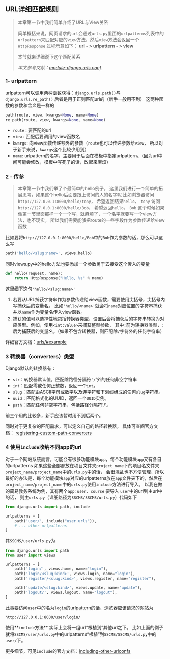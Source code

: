 ## URL详细匹配规则

> 本章第一节中我们简单介绍了URL与View关系
>
> 简单概括来说，网页请求的`url`会通过`urls.py`里面的`urlpatterns`列表中的`urlpattern`来匹配对应的`view`方法，然后`view`方法会返回一个`HttpResponse`
> 过程示意如下：
> **url - > urlpattern - > view**
>
> 本节就来详细说下这个匹配关系
>
> *本文参考文献：[module-django.urls.conf](https://docs.djangoproject.com/en/2.2/ref/urls/#module-django.urls.conf)*
### 1- urlpattern
urlpattern可以调用两种函数获得：`django.urls.path()`与`django.urls.re_path()`
后者是用于正则匹配url的（新手一般用不到）
这两种函数的参数和含义是一样的
```python
path(route, view, kwargs=None, name=None)
re_path(route, view, kwargs=None, name=None)
```
- `route` : 要匹配的url
- `view` : 匹配后要调用的view函数名
- `kwargs`: 向view函数传递额外的参数（`route`也可以传递参数给`view`， 所以对于新手来说，`kwargs`这个比较少用到）
- `name`: urlpattern的名字，主要用于后面在模板中指定urlpattern。（因为url中间可能会修改，模板中写死了的话，改起来麻烦）

### 2 - 传参
> 本章第一节中我们举了个最简单的hello例子。 这里我们进行一个简单的拓展思考，如果这个hello后面要跟上访问的人的名字呢
> 比如浏览器访问`http://127.0.0.1:8000/hello/tony`， 希望返回结果`hello， tony`
> 访问`http://127.0.0.1:8000/hello/Bob`， 希望返回`hello， Bob`
> 这个时候如果像第一节里面那样一个一个写，就麻烦了，一个名字就要写一个view方法，也不现实。
> 所以我们需要能够把route的一些字段作为参数传递给view函数

比如要将`http://127.0.0.1:8000/hello/Bob`中的`Bob`作为参数的话，那么可以这么写
```python
path('hello/<slug:name>', views.hello)
```
同时views.py中的hello方法也要添加一个参数勇于去接受这个传入的变量
```python
def hello(request, name):
    return HttpResponse("Hello, %s" % name)
```
这里细下这句`'hello/<slug:name>'`

 1. 若要从URL捕获字符串作为参数传递给view函数，需要使用尖括号，尖括号内写捕获后的变量名。
 比如`'hello/<name>'`就会将`name`对应位置的字符串捕获并以`name`作为变量名传入view函数。
 3. 捕获的值可以选择性地包括转换器类型，设置后会将捕获后的字符串转换为对应类型。例如，使用`<int:value>`来捕获整型参数， 其中`:`前为转换器类型，`:`后为捕获后的变量名。（如果不包含转换器，则匹配除`/`字符外的任何字符串）

详细官方文档：[urls/#example](https://docs.djangoproject.com/en/2.2/topics/http/urls/#example)

### 3 转换器（converters）类型
Django默认的转换器有：
- `str`：转换器默认值，匹配除路径分隔符`'/`'外的任何非空字符串
- `int`：匹配零或任何正整数，返回一个`int`。
- `slug`：匹配由ASCII字母或数字以及连字符和下划线组成的任何`slug`字符串。
- `uuid`：匹配格式化的UUID，返回一个`UUID`实例。
- `path`：匹配任何非空字符串，包括路径分隔符'/'。

前三个用的比较多，新手应该暂时用不到后两个。

同时对于更复杂的匹配需求，可以定义自己的路径转换器，
具体可查阅官方文档： [registering-custom-path-converters](https://docs.djangoproject.com/en/2.2/topics/http/urls/#registering-custom-path-converters)

### 4 使用`include`收纳不同app的url
对于一个网站系统而言，可能会有很多功能模块`app`，每个功能模块`app`又有各自的urlpatterns
如果这些全部都放在项目文件夹`project_name`下的项目名文件夹`project_name/project_name`中的`urls.py`中的话，
会很混乱也不方便管理，所以最好的办法是，每个功能模块`app`对应的urlpatterns放在`app`文件夹下的，然后在`project_name/project_name`中的`urls.py`使用`include`方法进行导入。
以我在做的简易教务系统为例，其有两个`app`: `user`、`course`
要导入 `user`中的url到主url中的话，
则主`urls.py`（详细路径为`SSCMS/SSCMS/urls.py`）代码如下
```python
from django.urls import path, include

urlpatterns = [
    path('user/', include("user.urls")),
    # ... other urlpatterns
]
```
其`SSCMS/user/urls.py`为
```python
from django.urls import path
from user import views

urlpatterns = [
    path('login/', views.home, name="login"),
    path('login/<slug:kind>', views.login, name="login"),
    path('register/<slug:kind>', views.register, name="register"),

    path('update/<slug:kind>', views.update, name="update"),
    path('logout/', views.logout, name="logout"),
]
```
此事要访问`user`中的名为`login`的urlpattern的话，浏览器应该请求的网站为
```txt
http://127.0.0.1:8000/user/login/
```
使用**`include`方法**
实际上会将一组url“根植到”其他url之下。
比如上面的例子就将`SSCMS/user/urls.py`中的urlpatterns“根植”到`SSCMS/SSCMS/urls.py`中的`user/`下。

更多细节，可见`include`的官方文档：[including-other-urlconfs](https://docs.djangoproject.com/en/2.2/topics/http/urls/#including-other-urlconfs)
